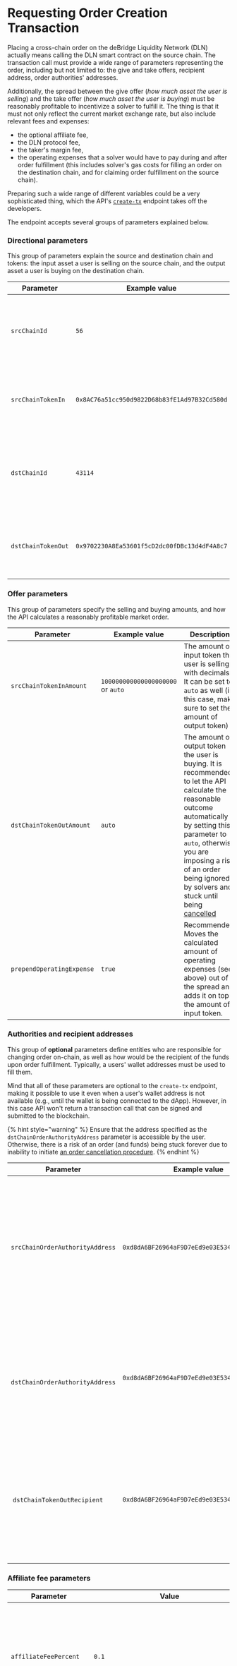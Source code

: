 # Requesting Order Creation Transaction

Placing a cross-chain order on the deBridge Liquidity Network (DLN) actually means calling the DLN smart contract on the source chain. The transaction call must provide a wide range of parameters representing the order, including but not limited to: the give and take offers, recipient address, order authorities' addresses.&#x20;

Additionally, the spread between the give offer (_how much asset the user is selling_) and the take offer (_how much asset the user is buying_) must be reasonably profitable to incentivize a solver to fulfill it. The thing is that it must not only reflect the current market exchange rate, but also include relevant fees and expenses:&#x20;

* the optional affiliate fee,
* the DLN protocol fee,&#x20;
* the taker's margin fee,
* the operating expenses that a solver would have to pay during and after order fulfillment (this includes solver's gas costs for filling an order on the destination chain, and for claiming order fulfillment on the source chain).

Preparing such a wide range of different variables could be a very sophisticated thing, which the API's  [`create-tx`](https://dln.debridge.finance/v1.0#/DLN/DlnOrderControllerV10\_createOrder) endpoint takes off the developers.&#x20;

The endpoint accepts several groups of parameters explained below.

### Directional parameters

This group of parameters explain the source and destination chain and tokens: the input asset a user is selling on the source chain, and the output asset a user is buying on the destination chain.

<table><thead><tr><th width="258">Parameter</th><th width="193">Example value</th><th>Description</th></tr></thead><tbody><tr><td><code>srcChainId</code></td><td><code>56</code></td><td>The internal <code>chainId</code> of the source chain. More info: <a data-mention href="../fees-and-supported-chains.md">fees-and-supported-chains.md</a></td></tr><tr><td><code>srcChainTokenIn</code></td><td><code>0x8AC76a51cc950d9822D68b83fE1Ad97B32Cd580d</code></td><td>The address of the input token (a token a user is selling)</td></tr><tr><td><code>dstChainId</code></td><td><code>43114</code></td><td>The internal <code>chainId</code> of the destination chain. More info: <a data-mention href="../fees-and-supported-chains.md">fees-and-supported-chains.md</a></td></tr><tr><td><code>dstChainTokenOut</code></td><td><code>0x9702230A8Ea53601f5cD2dc00fDBc13d4dF4A8c7</code></td><td>The address of the output token (a token a user is buying)</td></tr></tbody></table>

### Offer parameters

This group of parameters specify the selling and buying amounts, and how the API calculates a reasonably profitable market order.&#x20;

<table><thead><tr><th width="258">Parameter</th><th width="195">Example value</th><th>Description</th></tr></thead><tbody><tr><td><code>srcChainTokenInAmount</code></td><td><code>100000000000000000000</code> or <code>auto</code></td><td>The amount of input token the user is selling, with decimals. It can be set to <code>auto</code> as well (in this case, make  sure to set the amount of output token)</td></tr><tr><td><code>dstChainTokenOutAmount</code></td><td><code>auto</code></td><td>The amount of output token the user is buying. It is recommended to let the API calculate the reasonable outcome automatically by setting this parameter to <code>auto</code>, otherwise you are imposing a risk of an order being ignored by solvers and stuck until being <a href="cancelling-the-order.md">cancelled</a></td></tr><tr><td><code>prependOperatingExpense</code></td><td><code>true</code></td><td>Recommended. Moves the calculated amount of operating expenses (see above) out of the spread and adds it on top the amount of input token.</td></tr></tbody></table>

### Authorities and recipient addresses

This group of **optional** parameters define entities who are responsible for changing order on-chain, as well as how would be the recipient of the funds upon order fulfillment. Typically, a users' wallet addresses must be used to fill them.

Mind that all of these parameters are optional to the `create-tx` endpoint, making it possible to use it even when a user's wallet address is not available (e.g., until the wallet is being connected to the dApp). However, in this case API won't return a transaction call that can be signed and submitted to the blockchain.

{% hint style="warning" %}
Ensure that the address specified as the `dstChainOrderAuthorityAddress` parameter is accessible by the user. Otherwise, there is a  risk of an order (and funds) being stuck forever due to inability to initiate [an order cancellation procedure](cancelling-the-order.md).
{% endhint %}

<table><thead><tr><th width="257">Parameter</th><th width="199">Example value</th><th>Description</th></tr></thead><tbody><tr><td> <code>srcChainOrderAuthorityAddress</code></td><td><code>0xd8dA6BF26964aF9D7eEd9e03E53415D37aA96045</code></td><td>the address (usually, a user wallet's address) on the source chain who is authorised to patch the order and receive funds back during order cancellation</td></tr><tr><td>️ <code>dstChainOrderAuthorityAddress</code></td><td><code>0xd8dA6BF26964aF9D7eEd9e03E53415D37aA96045</code></td><td>the address (usually, a user wallet's address) on the destination chain who is authorised to patch and cancel the order</td></tr><tr><td>️ <code>dstChainTokenOutRecipient</code></td><td><code>0xd8dA6BF26964aF9D7eEd9e03E53415D37aA96045</code></td><td>the address on the destination chain where the bought amount of output asset would get transferred to upon order fulfillment</td></tr></tbody></table>

### Affiliate fee parameters

<table><thead><tr><th width="258">Parameter</th><th width="199">Value</th><th>Description</th></tr></thead><tbody><tr><td><code>affiliateFeePercent</code></td><td><code>0.1</code></td><td>Percent of the input token amount to cut off in favor of the given affiliate fee recipient during order creation.</td></tr><tr><td><code>affiliateFeeRecipient</code></td><td><code>0xd8dA6BF26964aF9D7eEd9e03E53415D37aA96045</code></td><td>the address on the source chain where the accrued affiliate fee would be transferred to after the order is being fulfilled and unlocked</td></tr></tbody></table>

***

Compiling it all together, a call to the `create-tx` endpoint produces a JSON-formatted response with several properties. Here is the example request:

> `https://dln.debridge.finance/v1.0/dln/order/create-tx?srcChainId=56&srcChainTokenIn=0x8AC76a51cc950d9822D68b83fE1Ad97B32Cd580d&srcChainTokenInAmount=100000000000000000000&dstChainId=43114&dstChainTokenOut=0x9702230A8Ea53601f5cD2dc00fDBc13d4dF4A8c7&dstChainTokenOutAmount=auto&dstChainTokenOutRecipient=0xd8dA6BF26964aF9D7eEd9e03E53415D37aA96045&srcChainOrderAuthorityAddress=0xd8dA6BF26964aF9D7eEd9e03E53415D37aA96045&dstChainOrderAuthorityAddress=0xd8dA6BF26964aF9D7eEd9e03E53415D37aA96045&affiliateFeePercent=0.1&affiliateFeeRecipient=0xd8dA6BF26964aF9D7eEd9e03E53415D37aA96045`

Notable response fields:

* `estimation`  field gives an in-depth explanation on how the API has calculated the amount of input and output tokens of an order.
* `tx` field contains the transaction call that has to be signed and submitted by a user. This field is only available if all authorities and recipient addresses were [specified](requesting-order-creation-transaction.md#authorities-and-recipient-addresses) upon request.&#x20;
* `orderId` field contains the deterministic ID of the order that would get placed when the transaction call gets included on the blockchain
* `order.approximateFulfillmentDelay` is the approximate time (in seconds) the order would get filled after the transaction call gets included on the blockchain

### Important considerations

The `create-tx` endpoint is intended to be used for both estimation and transaction construction: safely use it without [authorities and recipient addresses](requesting-order-creation-transaction.md#authorities-and-recipient-addresses) when user's wallet address is not available but the amount of input or output token should be suggested to a user; once addresses are available and [specified](requesting-order-creation-transaction.md#authorities-and-recipient-addresses), the same request should be used to retrieve a transaction call.

It is advised to let the API calculate the reasonable outcome automatically by setting `dstChainTokenOutAmount` parameter to `auto` on both calls. This ensures the order remain profitable for solvers after it gets placed on the blockchain.

{% hint style="warning" %}
It is advised to **expire the order creation transaction after 30 seconds** since it has been retrieved from the API to ensure the order remain profitable for solvers after it gets placed the blockchain.
{% endhint %}
